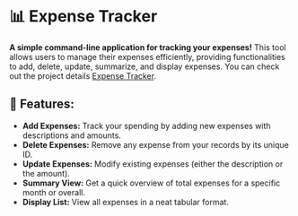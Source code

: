 # 📊 Expense Tracker

**A simple command-line application for tracking your expenses!** This tool allows users to manage their expenses efficiently, providing functionalities to add, delete, update, summarize, and display expenses. You can check out the project details [Expense Tracker](https://roadmap.sh/projects/expense-tracker).

## 🚀 Features: 
- **Add Expenses:** Track your spending by adding new expenses with descriptions and amounts. 
- **Delete Expenses:** Remove any expense from your records by its unique ID. 
- **Update Expenses:** Modify existing expenses (either the description or the amount). 
- **Summary View:** Get a quick overview of total expenses for a specific month or overall. 
- **Display List:** View all expenses in a neat tabular format.
